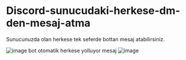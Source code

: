 # Discord-sunucudaki-herkese-dm-den-mesaj-atma
Sunucunuzda olan herkese tek seferde bottan mesaj atabilirsiniz.

![image](https://github.com/user-attachments/assets/88483eb5-fcf6-48e4-b8fc-800b143b52df)
bot otomatik herkese yolluyor mesaj 
![image](https://github.com/user-attachments/assets/8af8cdc8-0d97-4c3b-92a3-88c68c0343b0)
